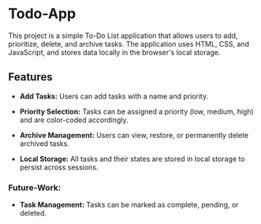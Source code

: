 # Todo-App

This project is a simple To-Do List application that allows users to add, prioritize, delete, and archive tasks. The application uses HTML, CSS, and JavaScript, and stores data locally in the browser's local storage.

## Features

- **Add Tasks:** Users can add tasks with a name and priority.
- **Priority Selection:** Tasks can be assigned a priority (low, medium, high) and are color-coded accordingly.

- **Archive Management:** Users can view, restore, or permanently delete archived tasks.
- **Local Storage:** All tasks and their states are stored in local storage to persist across sessions.

### Future-Work:

- **Task Management:** Tasks can be marked as complete, pending, or deleted.
